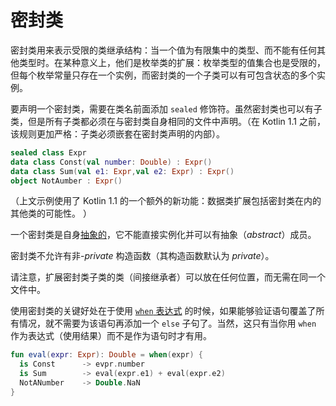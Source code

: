 # 密封类

密封类用来表示受限的类继承结构：当一个值为有限集中的类型、而不能有任何其他类型时。在某种意义上，他们是枚举类的扩展：枚举类型的值集合也是受限的，但每个枚举常量只存在一个实例，而密封类的一个子类可以有可包含状态的多个实例。

要声明一个密封类，需要在类名前面添加 `sealed` 修饰符。虽然密封类也可以有子类，但是所有子类都必须在与密封类自身相同的文件中声明。（在 Kotlin 1.1 之前， 该规则更加严格：子类必须嵌套在密封类声明的内部）。

``` kotlin
sealed class Expr
data class Const(val number: Double) : Expr()
data class Sum(val e1: Expr,val e2: Expr) : Expr()
object NotAumber : Expr()
```

（上文示例使用了 Kotlin 1.1 的一个额外的新功能：数据类扩展包括密封类在内的其他类的可能性。 ）

一个密封类是自身[抽象的](https://www.kotlincn.net/docs/reference/classes.html#抽象类)，它不能直接实例化并可以有抽象（*abstract*）成员。

密封类不允许有非-*private* 构造函数（其构造函数默认为 *private*）。

请注意，扩展密封类子类的类（间接继承者）可以放在任何位置，而无需在同一个文件中。

使用密封类的关键好处在于使用 [`when` 表达式](https://www.kotlincn.net/docs/reference/control-flow.html#when-表达式) 的时候，如果能够验证语句覆盖了所有情况，就不需要为该语句再添加一个 `else` 子句了。当然，这只有当你用 `when` 作为表达式（使用结果）而不是作为语句时才有用。

``` kotlin
fun eval(expr: Expr): Double = when(expr) {
  is Const		-> evpr.number
  is Sum		-> eval(expr.e1) + eval(expr.e2)
  NotANumber	-> Double.NaN
}
```

